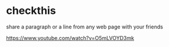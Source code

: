 # checkthis
share a paragraph or a line from any web page with your friends 

https://www.youtube.com/watch?v=O5mLVOYD3mk
